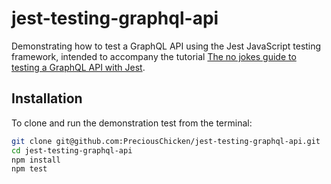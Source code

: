 # jest-testing-graphql-api
Demonstrating how to test a GraphQL API using the Jest JavaScript testing framework, intended to accompany the tutorial [The no jokes guide to testing a GraphQL API with Jest](https://www.preciouschicken.com/blog/posts/jest-testing-graphql-api/).

## Installation

To clone and run the demonstration test from the terminal:

```bash
git clone git@github.com:PreciousChicken/jest-testing-graphql-api.git
cd jest-testing-graphql-api
npm install
npm test
```


